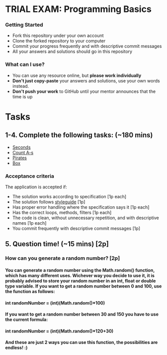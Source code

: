 # TRIAL EXAM: Programming Basics

### Getting Started
 - Fork this repository under your own account
 - Clone the forked repository to your computer
 - Commit your progress frequently and with descriptive commit messages
 - All your answers and solutions should go in this repository

### What can I use?
- You can use any resource online, but **please work individually**
- **Don't just copy-paste** your answers and solutions, use your own words instead.
- **Don't push your work** to GitHub until your mentor announces that the time is up


# Tasks
## 1-4. Complete the following tasks: (~180 mins)

- [Seconds](seconds/Seconds.java)
- [Count A-s](countas/CountAs.java)
- [Pirates](pirates/Pirates.java)
- [Box](box/Box.java)

### Acceptance criteria
The application is accepted if:
- The solution works according to specification [1p each]
- The solution follows [styleguide](https://github.com/greenfox-academy/teaching-materials/blob/master/styleguide/java.md) [1p]
- Has proper error handling where the specification says it [1p each]
- Has the correct loops, methods, filters [1p each]
- The code is clean, without unnecessary repetition, and with descriptive names [1p each]
- You commit frequently with descriptive commit messages [1p]

## 5. Question time! (~15 mins) [2p]

### How can you generate a random number? [2p]
#### You can generate a random number using the Math.random() function, which has many different uses. Wichever way you decide to use it, it is probably advised to store your random number in an int, float or double type variable. If you want to get a random number between 0 and 100, use the function as follows: 
#### int randomNumber = (int)(Math.random()*100)
#### If you want to get a random number between 30 and 150 you have to use the current formula: 
#### int randomNumber = (int)(Math.random()*120+30)
#### And these are just 2 ways you can use this function, the possibilities are endless! :)
